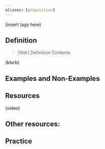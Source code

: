 ```yaml
---
aliases: [proposition]
--- 
```


(insert tags here) 

## Definition 

> [!tldr] Definition
> Contents

(blurb)

## Examples and Non-Examples

## Resources 

(video)

Other resources: 
- 

## Practice 
